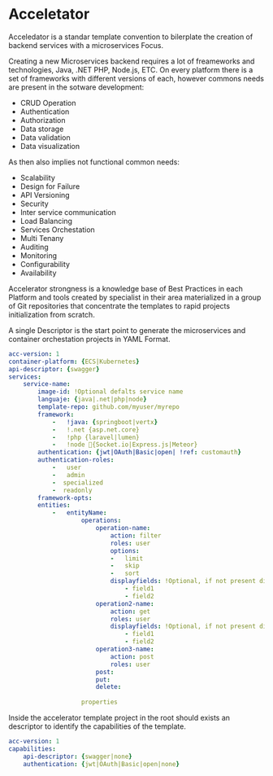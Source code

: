 # Acceletator

Acceledator is a standar template convention to bilerplate the creation of backend services with a microservices Focus.

Creating a new Microservices backend requires a lot of freameworks and technologies, Java, .NET PHP, Node.js, ETC. On every platform there is a set of frameworks with different versions of each, however commons needs are present in the sotware development:

* CRUD Operation
* Authentication
* Authorization
* Data storage
* Data validation
* Data visualization

As then also implies not functional common needs:

* Scalability
* Design for Failure
* API Versioning
* Security
* Inter service communication
* Load Balancing
* Services Orchestation
* Multi Tenany
* Auditing
* Monitoring
* Configurability
* Availability

Accelerator strongness is a knowledge base of Best Practices in each Platform and tools created by specialist in their area materialized in a group of Git repositories that concentrate the templates to rapid projects initialization from scratch.

A single Descriptor is the start point to generate the microservices and container orchestation projects in YAML Format.


```yaml
acc-version: 1
container-platform: {ECS|Kubernetes}
api-descriptor: {swagger}
services:
	service-name:
		image-id: !Optional defalts service name
		languaje: {java|.net|php|node}
		template-repo: github.com/myuser/myrepo
		framework: 
			-	!java: {springboot|vertx} 
			-	!.net {asp.net.core}
			- 	!php {laravel|lumen}
			- 	!node {Socket.io|Express.js|Meteor}
		authentication: {jwt|OAuth|Basic|open| !ref: customauth}
		authentication-roles:
			-	user
			- 	admin
			-  specialized
			-  readonly
		framework-opts: 
		entities:
			-	entityName:
					operations:
						operation-name:
							action: filter
							roles: user
							options:
							-	limit
							-	skip
							- 	sort
							displayfields: !Optional, if not present displays all
								- field1
								- field2
						operation2-name:
							action: get
							roles: user
							displayfields: !Optional, if not present displays all
								- field1
								- field2
						operation3-name:
							action: post
							roles: user
						post:
						put:
						delete:
								
					properties
```


Inside the accelerator template project in the root should exists an descriptor to identify the capabilities of the template.


```yaml
acc-version: 1
capabilities:
	api-descriptor: {swagger|none}
	authentication: {jwt|OAuth|Basic|open|none}
```


